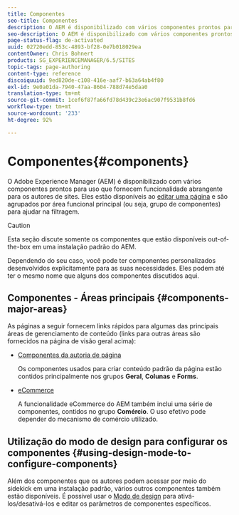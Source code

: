 ```yaml
---
title: Componentes
seo-title: Componentes
description: O AEM é disponibilizado com vários componentes prontos para uso que fornecem funcionalidade abrangente para os autores de sites.
seo-description: O AEM é disponibilizado com vários componentes prontos para uso que fornecem funcionalidade abrangente para os autores de sites.
page-status-flag: de-activated
uuid: 02720edd-853c-4893-bf28-0e7b018029ea
contentOwner: Chris Bohnert
products: SG_EXPERIENCEMANAGER/6.5/SITES
topic-tags: page-authoring
content-type: reference
discoiquuid: 9ed820de-c108-416e-aaf7-b63a64ab4f80
exl-id: 9e0a01da-7940-47aa-8604-788d74e5daa0
translation-type: tm+mt
source-git-commit: 1cef6f87fa66fd78d439c23e6ac907f9531b8fd6
workflow-type: tm+mt
source-wordcount: '233'
ht-degree: 92%

---
```


# Componentes{#components}

O Adobe Experience Manager (AEM) é disponibilizado com vários componentes prontos para uso que fornecem funcionalidade abrangente para os autores de sites. Eles estão disponíveis ao [editar uma página](/help/sites-classic-ui-authoring/classic-page-author-edit-content.md) e são agrupados por área funcional principal (ou seja, grupo de componentes) para ajudar na filtragem.

>[!CAUTION]
>
>Esta seção discute somente os componentes que estão disponíveis out-of-the-box em uma instalação padrão do AEM.
>
>Dependendo do seu caso, você pode ter componentes personalizados desenvolvidos explicitamente para as suas necessidades. Eles podem até ter o mesmo nome que alguns dos componentes discutidos aqui.

## Componentes - Áreas principais {#components-major-areas}

As páginas a seguir fornecem links rápidos para algumas das principais áreas de gerenciamento de conteúdo (links para outras áreas são fornecidos na página de visão geral acima):

* [Componentes da autoria de página](/help/sites-classic-ui-authoring/classic-page-author-edit-mode.md)

   Os componentes usados para criar conteúdo padrão da página estão contidos principalmente nos grupos **Geral**, **Colunas** e **Forms**.

* [eCommerce](/help/commerce/cif-classic/administering/ecommerce.md)

   A funcionalidade eCommerce do AEM também inclui uma série de componentes, contidos no grupo **Comércio**. O uso efetivo pode depender do mecanismo de comércio utilizado.

## Utilização do modo de design para configurar os componentes {#using-design-mode-to-configure-components}

Além dos componentes que os autores podem acessar por meio do sidekick em uma instalação padrão, vários outros componentes também estão disponíveis. É possível usar o [Modo de design](/help/sites-classic-ui-authoring/classic-page-author-design-mode.md#enable-disable-components) para ativá-los/desativá-los e editar os parâmetros de componentes específicos.

